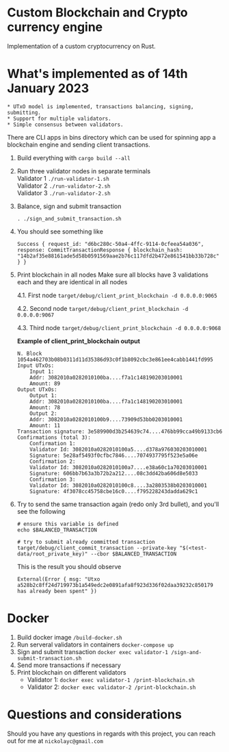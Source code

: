 # Custom Blockchain and Crypto currency engine
Implementation of a custom cryptocurrency on Rust.

# What's implemented as of 14th January 2023
    * UTxO model is implemented, transactions balancing, signing, submitting.
    * Support for multiple validators.
    * Simple consensus between validators.

There are CLI apps in bins directory which can be used for spinning app a blockchain engine and sending client transactions.

1. Build everything with ```cargo build --all```

2. Run three validator nodes in separate terminals \
Validator 1 `./run-validator-1.sh` \
Validator 2 `./run-validator-2.sh` \
Validator 3 `./run-validator-2.sh`

1. Balance, sign and submit transaction
    ```
    . ./sign_and_submit_transaction.sh
    ```
2. You should see something like 
    ```
    Success { request_id: "d6bc280c-50a4-4ffc-9114-0cfeea54a036", response: CommitTransactionResponse { blockchain_hash: "14b2af35e88161ade5d58b0591569aae2b76c117dfd2b472e861541bb33b728c" } }
    ```

3. Print blockchain in all nodes
Make sure all blocks have 3 validations each and they are identical in all nodes

    4.1. First node `target/debug/client_print_blockchain -d 0.0.0.0:9065`

    4.2. Second node `target/debug/client_print_blockchain -d 0.0.0.0:9067`

    4.3. Third node `target/debug/client_print_blockchain -d 0.0.0.0:9068`

    **Example of client_print_blockchain output**

    ```
    N. Block 1054a462703b08b0311d11d35386d93c0f1b8092cbc3e861ee4cabb1441fd995
    Input UTxOs:
        Input 1:
        Addr: 3082010a0282010100ba....f7a1c148190203010001
        Amount: 89
    Output UTxOs:
        Output 1:
        Addr: 3082010a0282010100ba....f7a1c148190203010001
        Amount: 78
        Output 2:
        Addr: 3082010a0282010100b9....73909d53bb0203010001
        Amount: 11
    Transaction signature: 3e589900d3b254639c74....476bb99cca49b9133cb6
    Confirmations (total 3):
        Confirmation 1:
        Validator Id: 3082010a0282010100a5....d378a976030203010001
        Signature: 5e28af5493f0cfbc7846....7074937795f523e5a06e
        Confirmation 2:
        Validator Id: 3082010a0282010100a7....e38a60c1a70203010001
        Signature: 606bb7b63a3b72b2a212....08c3dd42ba606d8e5033
        Confirmation 3:
        Validator Id: 3082010a0282010100c8....3a2803538b0203010001
        Signature: 4f3078cc45758cbe16c0....f795228243dadda629c1
    ```

1. Try to send the same transaction again (redo only 3rd bullet), and you'll see the following
    ```
    # ensure this variable is defined
    echo $BALANCED_TRANSACTION

    # try to submit already committed transaction
    target/debug/client_commit_transaction --private-key "$(<test-data/root_private_key)" --cbor $BALANCED_TRANSACTION
    ```

    This is the result you should observe
    ```
    External(Error { msg: "Utxo a528b2c8ff24d719973b1a549edc2e0891afa8f923d336f02daa39232c850179 has already been spent" })
    ```

# Docker
1. Build docker image
   `/build-docker.sh`
2. Run serveral validators in containers
   `docker-compose up`
3. Sign and submit transaction
   `docker exec validator-1 /sign-and-submit-transaction.sh`
4. Send more transactions if necessary
5. Print blockchain on different validators
    * Validator 1: `docker exec validator-1 /print-blockchain.sh`
    * Validator 2: `docker exec validator-2 /print-blockchain.sh`

# Questions and considerations
Should you have any questions in regards with this project, you can reach out for me at `nickolayc@gmail.com`
